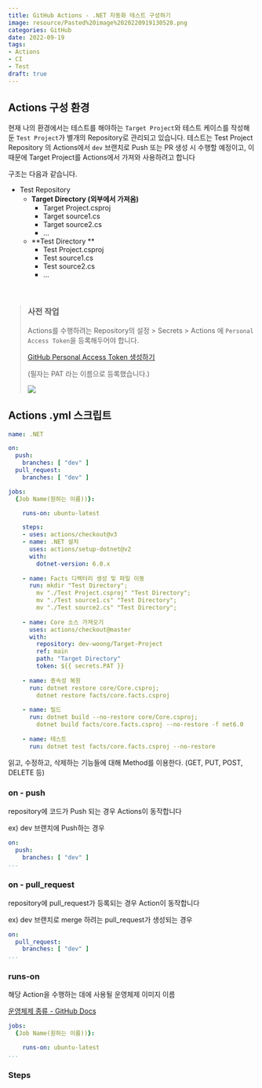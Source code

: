 ```yaml
---
title: GitHub Actions - .NET 자동화 테스트 구성하기
image: resource/Pasted%20image%2020220919130528.png
categories: GitHub
date: 2022-09-19
tags:
- Actions
- CI
- Test
draft: true
---
```


## Actions 구성 환경

현재 나의 환경에서는 테스트를 해야하는 `Target Project`와 테스트 케이스를
작성해둔 `Test Project`가 별개의 Repository로 관리되고 있습니다. 테스트는 Test
Project Repository 의 Actions에서 `dev` 브랜치로 Push 또는 PR 생성 시 수행할
예정이고, 이 때문에 Target Project를 Actions에서 가져와 사용하려고 합니다

구조는 다음과 같습니다.

- Test Repository
  - **Target Directory (외부에서 가져옴)**
    - Target Project.csproj
    - Target source1.cs
    - Target source2.cs
    - ...
  - **Test Directory **
    - Test Project.csproj
    - Test source1.cs
    - Test source2.cs
    - ...

&nbsp;

> ### 사전 작업
>
> Actions를 수행하려는 Repository의 설정 > Secrets > Actions 에
> `Personal Access Token`을 등록해두어야 합니다.
>
> [GitHub Personal Access Token 생성하기](../GitHub%20Personal%20Access%20Token%20생성하기.md)
>
> (필자는 PAT 라는 이름으로 등록했습니다.)
>
> ![](resource/Pasted%20image%2020220919180449.png)

## Actions .yml 스크립트

```yml
name: .NET

on:
  push:
    branches: [ "dev" ]
  pull_request:
    branches: [ "dev" ]

jobs:
  {Job Name(원하는 이름))}:

    runs-on: ubuntu-latest

    steps:
    - uses: actions/checkout@v3
    - name: .NET 설치
      uses: actions/setup-dotnet@v2
      with:
        dotnet-version: 6.0.x
        
    - name: Facts 디렉터리 생성 및 파일 이동
      run: mkdir "Test Directory";
        mv "./Test Project.csproj" "Test Directory";
        mv "./Test source1.cs" "Test Directory";
        mv "./Test source2.cs" "Test Directory";
        
    - name: Core 소스 가져오기
      uses: actions/checkout@master
      with:
        repository: dev-woong/Target-Project
        ref: main
        path: "Target Directory"
        token: ${{ secrets.PAT }}
    
    - name: 종속성 복원
      run: dotnet restore core/Core.csproj;
        dotnet restore facts/core.facts.csproj
      
    - name: 빌드
      run: dotnet build --no-restore core/Core.csproj;
        dotnet build facts/core.facts.csproj --no-restore -f net6.0
      
    - name: 테스트
      run: dotnet test facts/core.facts.csproj --no-restore
```

읽고, 수정하고, 삭제하는 기능들에 대해 Method를 이용한다. (GET, PUT, POST,
DELETE 등)

### on - push

repository에 코드가 Push 되는 경우 Actions이 동작합니다

ex) dev 브랜치에 Push하는 경우

```yml
on:
  push:
    branches: [ "dev" ]
...
```

### on - pull_request

repository에 pull_request가 등록되는 경우 Action이 동작합니다

ex) dev 브랜치로 merge 하려는 pull_request가 생성되는 경우

```yml
on:
  pull_request:
    branches: [ "dev" ]
...
```

### runs-on

해당 Action을 수행하는 데에 사용될 운영체제 이미지 이름

[운영체제 종류 - GitHub Docs](https://docs.github.com/en/actions/using-github-hosted-runners/about-github-hosted-runners#supported-runners-and-hardware-resources)

```yml
jobs:
  {Job Name(원하는 이름))}:

    runs-on: ubuntu-latest
...
```

### Steps
